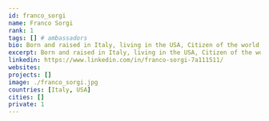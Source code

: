 ```yaml
---
id: franco_sorgi
name: Franco Sorgi
rank: 1
tags: [] # ambassadors
bio: Born and raised in Italy, living in the USA, Citizen of the world, let's see what's next. Vice president of Fine Foods Solutions, food and service industry California, USA (currently). Director of operations 'Brandy Melville Canada', woman fashion and apparel, ontario Canada (currently). Blockchain believer, Bitcoin enthousiast, cryptocurrency fanatic. Ambassador fell in love with Threefold I strongly believe in decentralization, net neutrality, privacy, open source organizations, transparancy, equal distribution, and the freedom to connect to anyone in the world without any filter. But then again... I may be crazy! I believe that the ThreeFold Foundation falls exactly in the categories I just mentioned, thus I'd love to give my support.
excerpt: Born and raised in Italy, living in the USA, Citizen of the world, let's see what's next.
linkedin: https://www.linkedin.com/in/franco-sorgi-7a111511/
websites: 
projects: []
image: ./franco_sorgi.jpg
countries: [Italy, USA]
cities: []
private: 1
---
```

